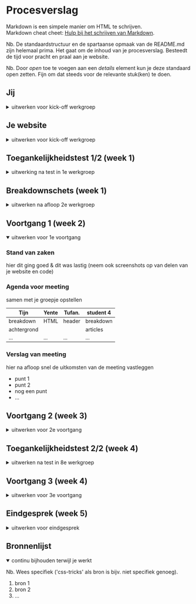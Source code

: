 # Procesverslag
Markdown is een simpele manier om HTML te schrijven.  
Markdown cheat cheet: [Hulp bij het schrijven van Markdown](https://github.com/adam-p/markdown-here/wiki/Markdown-Cheatsheet).

Nb. De standaardstructuur en de spartaanse opmaak van de README.md zijn helemaal prima. Het gaat om de inhoud van je procesverslag. Besteedt de tijd voor pracht en praal aan je website.

Nb. Door *open* toe te voegen aan een *details* element kun je deze standaard open zetten. Fijn om dat steeds voor de relevante stuk(ken) te doen.





## Jij

<details>
  <summary>uitwerken voor kick-off werkgroep</summary>

  ### Auteur:
  Tijn Neve

  #### Je startniveau:
  blauw

  #### Je focus:
  surface plane
 
</details>





## Je website

<details>
  <summary>uitwerken voor kick-off werkgroep</summary>

  ### Je opdracht:
  https://mocomuseum.com
  
  #### Screenshot(s) van de eerste pagina (small screen): 
  Home page  
  <img src="mocomuseum.com__utm_source=googleads&utm_medium=sea&utm_campaign=perform20&utm_content=pros&gclid=EAIaIQobChMImKmVjcOW-gIVBwOLCh1GMw9fEAAYASAAEgJTjPD_BwE(iPhone SE).png" width="375px" alt="homepage">

  #### Screenshot(s) van de tweede pagina (small screen):
  hier de naam van de pagina  
  <img src="tickets.mocomuseum.com_en_tickets__gl=1_ogh878__gcl_aw_R0NMLjE2NjMyMzU1MTAuRUFJYUlRb2JDaE1JbUttVmpjT1ctZ0lWQndPTENoMUdNdzlmRUFBWUFTQUFFZ0pUalBEX0J3RQ..&_ga=2.203864407.637625904.1663235511-858997780.1637857898&_gac=1.138224260.1663235511.EA.png" width="375px" alt="tickets pagina">
 
</details>



## Toegankelijkheidstest 1/2 (week 1)

<details>
  <summary>uitwerking na test in 1e werkgroep</summary>

  ### Bevindingen
  Mijn bevindingen:

  #### Screenreader
  - Meerdere keren wordt een button/link benoemd als een tekst element, de functie is dan dus niet duidelijk.
  - Ticket selecteren niet mogelijk met screenreader. Dit moet dus duidelijk benoemd worden, ook omdat dit een belangrijke functie is van de site.
  - Logo wordt niet benoemd als link, terwijl dit een belangrijk element is van de site om terug naar de homepage te navigeren.


  #### Muis en Toetsenbord 
  - Tab werkt goed, alle elementen die je nodig hebben kun je bereiken. Volgorde van de elementen waar je doorheen tabt zijn logisch.
  - Titel van de verschillende stappen op je detailpagina zijn niet interactief. Dit is verwarrend en zou makkelijk zijn als dit wel zo zou zijn.


  #### Motoriek (shocks, elastiekjes)
  Twee vingers vast test (aan beide handen):
  - Prima te doen, het is vooral scrollen en alles is breed opgezet. Dit werkt dus goed.
  - Selector op detailpagina gaat goed.
  Shocks:
  - Prima te doen, het is vooral veel scrollen en weinig precieze knoppen of dingen die je in moet vullen.
  - Links zijn breed opgezet en zijn dus goed te selecteren. Hierdoor is dan kans dat je perongeluk op een verkeerde link drukt ook niet zo groot.


  #### Visueel (brillen, contrast, kleurenblind, dark/light). 
  - Geen darkmode aanwezig
  Diabetic / vlekken in zicht:
  - Font in wit / roze is zeer slecht leesbaar.
  - Strepen zijn afleidend.
  - Amsterdam / Barcelona button en tekst slecht leesbaar.
  - Dun font zwart & roze combi slecht leesbaar, hover is wel heel duidelijk.
  - Streepje onder interactieve elementen waar je overheen hovert is ook heel duidelijk.
  Kleurenblind:
  - Wit wordt geel, opzich geen grote beperking. Alleen de geel/roze combi slechter zichtbaar.
  - Overige kleuren en contrasten zijn prima zichtbaar, en geen beperking voor iemand die kleurenblind is.
  Blur:
  - Titel is goed leesbaar, de rest niet.
  - Meer info niet leesbaar, font is te dun.
  - Hoverstate met een streep eronder is erg fijn, hierdoor zie je dat een element interactief is.
  - Detailpagina niet leesbaar, font is te dun. Grijs op wit valt weg. Goed dat de aantallen apart worden aangegeven, dit maakt het duidelijker.
  Staar (midden blind):
  - Afbeeldingen vallen weg, zijn in midden weergegeven.
  - Tekst op de homepagina valt weg.
  - Detailpagina tekst niet te lezen, hover met roze als enige duidelijk omdat het contrast zo groot is.
  Laag contrast:
  - Dunne witte tekst valt weg op roze.
  - Tekst moet dikker.

</details>



## Breakdownschets (week 1)

<details>
  <summary>uitwerken na afloop 2e werkgroep</summary>

  ### de hele pagina: 
  <img src="breakdownschets home.png" width="375px" alt="breakdown van de hele pagina">

  ### dynamisch deel (bijv menu): 
  <img src="readme-images/dummy-plaatje.jpg" width="375px" alt="breakdown van een dynamisch deel">

  ### wellicht nog een dynamisch deel (bijv filter): 
  <img src="readme-images/dummy-plaatje.jpg" width="375px" alt="breakdown van nog een dynamisch deel">

</details>





## Voortgang 1 (week 2)

<details open>
  <summary>uitwerken voor 1e voortgang</summary>

  ### Stand van zaken
  hier dit ging goed & dit was lastig (neem ook screenshots op van delen van je website en code)


  ### Agenda voor meeting
  samen met je groepje opstellen

  | Tijn           | Yente              | Tufan.       | student 4        |
  | ---            | ---                | ---          | ---              |
  | breakdown      | HTML               | header       | breakdown        |
  | achtergrond    |                    |              | articles         |
  | ...            | ...                | ...          | ...              |


  ### Verslag van meeting
  hier na afloop snel de uitkomsten van de meeting vastleggen

  - punt 1
  - punt 2
  - nog een punt
  - ...

</details>





## Voortgang 2 (week 3)

<details>
  <summary>uitwerken voor 2e voortgang</summary>

  ### Stand van zaken
  hier dit ging goed & dit was lastig (neem ook screenshots op van delen van je website en code)


  ### Agenda voor meeting
  samen met je groepje opstellen

  | student 1      | student 2          | student 3    | student 4        |
  | ---            | ---                | ---          | ---              |
  | dit bespreken  | en dit             | en ik dit    | en dan ik dat    |
  | en dat ook nog | dit als er tijd is | nog een punt | dit wil ik zeker |
  | ...            | ...                | ...          | ...              |


  ### Verslag van meeting
  hier na afloop snel de uitkomsten van de meeting vastleggen

  - punt 1
  - punt 2
  - nog een punt
- ...

</details>





## Toegankelijkheidstest 2/2 (week 4)

<details>
  <summary>uitwerken na test in 8e werkgroep</summary>

  ### Bevindingen
  Lijst met je bevindingen die in de test naar voren kwamen (geef ook aan wat er verbeterd is):

  #### Screenreader
  Hier korte omschrijving (met indien nodig afbeeldingen)

  Hier een omschrijving van hoe het opgelost kan worden (met indien nodig afbeeldingen)


  #### Muis en Toetsenbord 
  Hier korte omschrijving (met indien nodig afbeeldingen)

  Hier een omschrijving van hoe het opgelost kan worden (met indien nodig afbeeldingen)


  #### Motoriek (shocks, elastiekjes)
  Hier korte omschrijving (met indien nodig afbeeldingen)

  Hier een omschrijving van hoe het opgelost kan worden (met indien nodig afbeeldingen)


  #### Visueel (brillen, contrast, kleurenblind, dark/light). 
  Hier korte omschrijving (met indien nodig afbeeldingen)

  Hier een omschrijving van hoe het opgelost kan worden (met indien nodig afbeeldingen)

</details>





## Voortgang 3 (week 4)

<details>
  <summary>uitwerken voor 3e voortgang</summary>

  ### Stand van zaken
  hier dit ging goed & dit was lastig (neem ook screenshots op van delen van je website en code)


  ### Agenda voor meeting
  samen met je groepje opstellen

  | student 1      | student 2          | student 3    | student 4        |
  | ---            | ---                | ---          | ---              |
  | dit bespreken  | en dit             | en ik dit    | en dan ik dat    |
  | en dat ook nog | dit als er tijd is | nog een punt | dit wil ik zeker |
  | ...            | ...                | ...          | ...              |


  ### Verslag van meeting
  hier na afloop snel de uitkomsten van de meeting vastleggen

  - punt 1
  - punt 2
  - nog een punt
  - ...

</details>





## Eindgesprek (week 5)

<details>
  <summary>uitwerken voor eindgesprek</summary>

  ### Je uitkomst - karakteristiek screenshots:
  <img src="readme-images/dummy-plaatje.jpg" width="375px" alt="uitomst opdracht 1">


  ### Dit ging goed/Heb ik geleerd: 
  Korte omschrijving met plaatjes

  <img src="readme-images/dummy-plaatje.jpg" width="375px" alt="top">


  ### Dit was lastig/Is niet gelukt:
  Korte omschrijving met plaatjes

  <img src="readme-images/dummy-plaatje.jpg" width="375px" alt="bummer">
</details>





## Bronnenlijst

<details open>
  <summary>continu bijhouden terwijl je werkt</summary>

  Nb. Wees specifiek ('css-tricks' als bron is bijv. niet specifiek genoeg).

  1. bron 1
  2. bron 2
  3. ...

</details>
